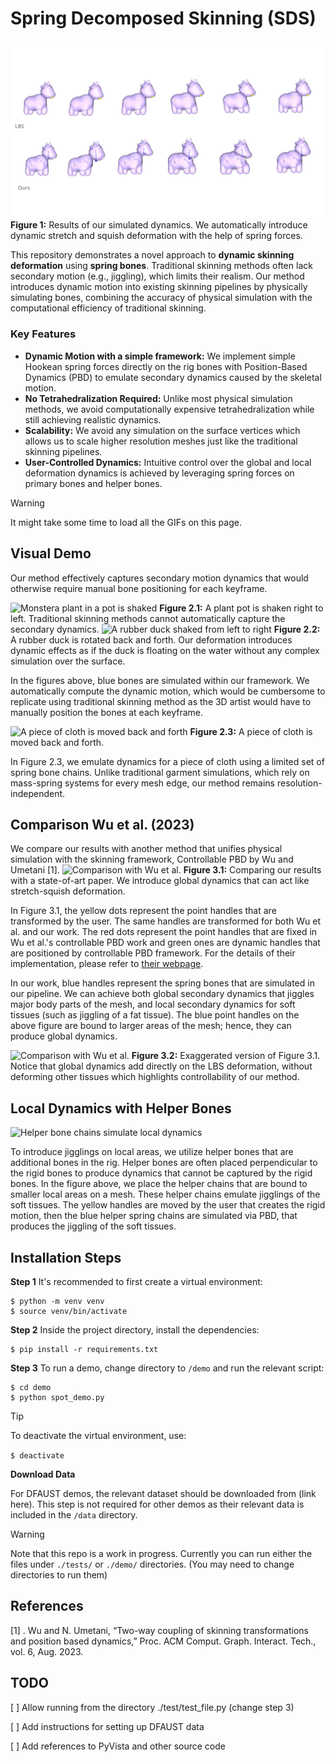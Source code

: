 # Spring Decomposed Skinning (SDS)
![Placeholder figure](./assets/placeholder_figure.png)
**Figure 1:** Results of our simulated dynamics. We automatically introduce dynamic stretch and squish deformation with the help of spring forces.

This repository demonstrates a novel approach to **dynamic skinning deformation** using **spring bones**. Traditional skinning methods often lack secondary motion (e.g., jiggling), which limits their realism. Our method introduces dynamic motion into existing skinning pipelines by physically simulating bones, combining the accuracy of physical simulation with the computational efficiency of traditional skinning.


### Key Features

- **Dynamic Motion with a simple framework:** We implement simple Hookean spring forces directly on the rig bones with Position-Based Dynamics (PBD) to emulate secondary dynamics caused by the skeletal motion. 
- **No Tetrahedralization Required:** Unlike most physical simulation methods, we avoid computationally expensive tetrahedralization while still achieving realistic dynamics.
- **Scalability:** We avoid any simulation on the surface vertices which allows us to scale higher resolution meshes just like the traditional skinning pipelines.
- **User-Controlled Dynamics:** Intuitive control over the global and local deformation dynamics is achieved by leveraging spring forces on primary bones and helper bones.
 
 > [!WARNING]
 > It might take some time to load all the GIFs on this page.

## Visual Demo
Our method effectively captures secondary motion dynamics that would otherwise require manual bone positioning for each keyframe.

![Monstera plant in a pot is shaked](./assets/monstera_lq.gif)
**Figure 2.1:** A plant pot is shaken right to left. Traditional skinning methods cannot automatically capture the secondary dynamics.
![A rubber duck shaked from left to right](./assets/duck_lq.gif)
**Figure 2.2:** A rubber duck is rotated back and forth. Our deformation introduces dynamic effects as if the duck is floating on the water without any complex simulation over the surface.

In the figures above, blue bones are simulated within our framework. We automatically compute the dynamic motion, which would be cumbersome to replicate using traditional skinning method as the 3D artist would have to manually position the bones at each keyframe.  


![A piece of cloth is moved back and forth](./assets/cloth_lq.gif)
**Figure 2.3:** A piece of cloth is moved back and forth. 

In Figure 2.3, we emulate dynamics for a piece of cloth using a limited set of spring bone chains. 
Unlike traditional garment simulations, which rely on mass-spring systems for every mesh edge, our method remains resolution-independent.


## Comparison Wu et al. (2023)

We compare our results with another method that unifies physical simulation with the skinning framework, Controllable PBD 
by Wu and Umetani [1]. 
![Comparison with Wu et al.](./assets/spot_comparison.gif)
**Figure 3.1:** Comparing our results with a state-of-art paper. We introduce global dynamics that can act like stretch-squish deformation.   

In Figure 3.1, the yellow dots represent the point handles that are transformed by the user. 
The same handles are transformed for both Wu et al. and our work. 
The red dots represent the point handles that are fixed in Wu et al.'s controllable PBD work and green ones are dynamic handles that are positioned by controllable PBD framework. 
For the details of their implementation, please refer to [their webpage](https://yoharol.github.io/pages/control_pbd/). 

In our work, blue handles represent the spring bones that are simulated in our pipeline. 
We can achieve both global secondary dynamics that jiggles major body parts of the mesh, 
and local secondary dynamics for soft tissues (such as jiggling of a fat tissue). The blue point handles on the above figure are bound to larger areas of the mesh; hence, they can produce global dynamics.

![Comparison with Wu et al.](./assets/spot_exaggerated.gif)
**Figure 3.2:** Exaggerated version of Figure 3.1. Notice that global dynamics add directly on the LBS deformation, without deforming other tissues which highlights controllability of our method.  


## Local Dynamics with Helper Bones

![Helper bone chains simulate local dynamics](./assets/spot_helpers.gif)

To introduce jigglings on local areas, we utilize helper bones that are additional bones in the rig. Helper bones are often placed perpendicular to the rigid bones to produce  dynamics that cannot be captured by the rigid bones. In the figure above, we place the helper chains that are bound to smaller local areas on a mesh. These helper chains emulate jigglings of the soft tissues. The yellow handles are moved by the user that creates the rigid motion, then the blue helper spring chains are simulated via PBD, that produces the jiggling of the soft tissues.


## Installation Steps

**Step 1** It's recommended to first create a virtual environment:
```
$ python -m venv venv
$ source venv/bin/activate
```
**Step 2** Inside the project directory, install the dependencies:
```
$ pip install -r requirements.txt
```

**Step 3** To run a demo, change directory to ``/demo`` and run the relevant script:
```
$ cd demo
$ python spot_demo.py
```

> [!TIP]
> To deactivate the virtual environment, use:
>
> `` $ deactivate ``

**Download Data**
 
For DFAUST demos, the relevant dataset should be downloaded from (link here). This step is not required for other demos as their relevant data is included in the ``/data`` directory.

> [!WARNING]
>  Note that this repo is a work in progress. Currently you can run either the files under ``./tests/`` or ``./demo/`` directories. (You may need to change directories to run them)

## References
[1] . Wu and N. Umetani, “Two-way coupling of skinning transformations and
position based dynamics,” Proc. ACM Comput. Graph. Interact. Tech., vol. 6, Aug. 2023.


## TODO
[ ] Allow running from the directory ./test/test_file.py (change step 3)

[ ] Add instructions for setting up DFAUST data

[ ] Add references to PyVista and other source code
